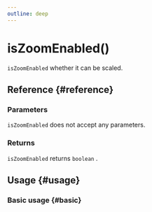 ```yaml
---
outline: deep
---
```


# isZoomEnabled()
`isZoomEnabled` whether it can be scaled.

## Reference {#reference}
<!--@include: @/@views/api/references/instance/isZoomEnabled.md-->

### Parameters
`isZoomEnabled` does not accept any parameters.

### Returns
`isZoomEnabled` returns `boolean` .

## Usage {#usage}
<script setup>
import IsZoomEnabled from '../../../@views/api/samples/isZoomEnabled/index.vue'
</script>

### Basic usage {#basic}
<IsZoomEnabled/>